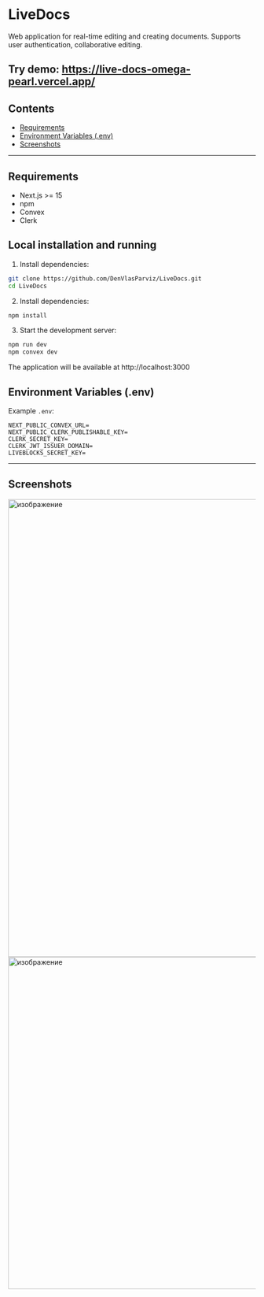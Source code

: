 # LiveDocs

Web application for real-time editing and creating documents. Supports user authentication, collaborative editing.

Try demo: https://live-docs-omega-pearl.vercel.app/
---

## Contents

- [Requirements](#requirements)
- [Environment Variables (.env)](#environment-variables-env)  
- [Screenshots](#screenshots)

---

## Requirements
- Next.js >= 15  
- npm  
- Convex
- Clerk

## Local installation and running
1. Install dependencies:
```bash
git clone https://github.com/DenVlasParviz/LiveDocs.git
cd LiveDocs
```
2. Install dependencies:
```bash
npm install
```
3. Start the development server: 
```bash
npm run dev
npm convex dev
```
The application will be available at  http://localhost:3000

## Environment Variables (.env)
Example `.env`:
```
NEXT_PUBLIC_CONVEX_URL=
NEXT_PUBLIC_CLERK_PUBLISHABLE_KEY=
CLERK_SECRET_KEY=
CLERK_JWT_ISSUER_DOMAIN=
LIVEBLOCKS_SECRET_KEY=
```
---



## Screenshots

<img width="1892" height="930" alt="изображение" src="https://github.com/user-attachments/assets/34a32365-4e5b-4cb0-8086-cccbd4a97744" />
<img width="950" height="675" alt="изображение" src="https://github.com/user-attachments/assets/9db50515-f846-4a2b-968a-2361a3f6378e" />



